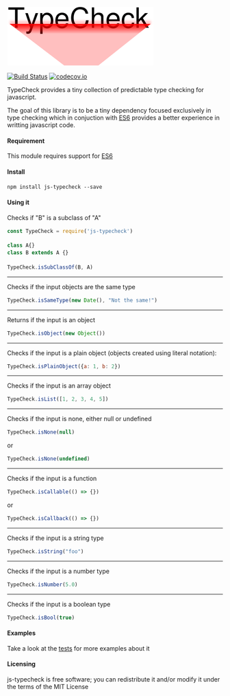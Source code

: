 <img src="data/logo.png"/>


[![Build Status](https://travis-ci.org/paulondc/js-typecheck.svg?branch=master)](https://travis-ci.org/paulondc/js-typecheck) [![codecov.io](https://codecov.io/github/paulondc/js-typecheck/coverage.svg?branch=master)](https://codecov.io/github/paulondc/js-typecheck?branch=master)

TypeCheck provides a tiny collection of predictable type checking for javascript.

The goal of this library is to be a tiny dependency focused exclusively in type checking which in conjuction with [ES6](http://es6-features.org) provides a better experience in writting javascript code.

#### Requirement
This module requires support for [ES6](http://es6-features.org)

#### Install
```
npm install js-typecheck --save
```

#### Using it

Checks if "B" is a subclass of "A"
```javascript
const TypeCheck = require('js-typecheck')

class A{}
class B extends A {}

TypeCheck.isSubClassOf(B, A)
```
---
Checks if the input objects are the same type
```javascript
TypeCheck.isSameType(new Date(), "Not the same!")
```
---
Returns if the input is an object
```javascript
TypeCheck.isObject(new Object())
```
---
Checks if the input is a plain object (objects created using literal notation):
```javascript
TypeCheck.isPlainObject({a: 1, b: 2})
```
---
Checks if the input is an array object
```javascript
TypeCheck.isList([1, 2, 3, 4, 5])
```
---
Checks if the input is none, either null or undefined
```javascript
TypeCheck.isNone(null)
```
or
```javascript
TypeCheck.isNone(undefined)
```

---
Checks if the input is a function
```javascript
TypeCheck.isCallable(() => {})
```
or
```javascript
TypeCheck.isCallback(() => {})
```

---
Checks if the input is a string type
```javascript
TypeCheck.isString("foo")
```
---
Checks if the input is a number type
```javascript
TypeCheck.isNumber(5.0)
```
---
Checks if the input is a boolean type
```javascript
TypeCheck.isBool(true)
```

#### Examples
Take a look at the [tests](test/main.js) for more examples about it

#### Licensing
js-typecheck is free software; you can redistribute it and/or modify it under the terms of the MIT License
